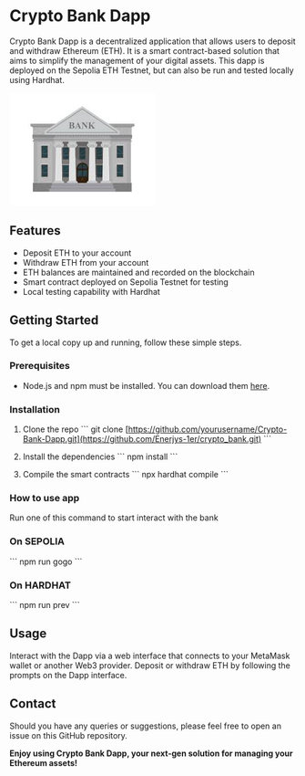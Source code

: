 # Crypto Bank Dapp

Crypto Bank Dapp is a decentralized application that allows users to deposit and withdraw Ethereum (ETH). It is a smart contract-based solution that aims to simplify the management of your digital assets. This dapp is deployed on the Sepolia ETH Testnet, but can also be run and tested locally using Hardhat.


![bank](public/bank.jpg)



## Features

- Deposit ETH to your account
- Withdraw ETH from your account
- ETH balances are maintained and recorded on the blockchain
- Smart contract deployed on Sepolia Testnet for testing
- Local testing capability with Hardhat

## Getting Started

To get a local copy up and running, follow these simple steps.

### Prerequisites

- Node.js and npm must be installed. You can download them [here](https://nodejs.org/en).

### Installation

1. Clone the repo
\`\`\`
git clone [https://github.com/yourusername/Crypto-Bank-Dapp.git](https://github.com/Enerjys-1er/crypto_bank.git)
\`\`\`

2. Install the dependencies
\`\`\`
npm install
\`\`\`

3. Compile the smart contracts
\`\`\`
npx hardhat compile
\`\`\`

### How to use app

Run one of this command to start interact with the bank

### On SEPOLIA
\`\`\`
npm run gogo
\`\`\`

### On HARDHAT
\`\`\`
npm run prev
\`\`\`

## Usage

Interact with the Dapp via a web interface that connects to your MetaMask wallet or another Web3 provider. Deposit or withdraw ETH by following the prompts on the Dapp interface.

## Contact

Should you have any queries or suggestions, please feel free to open an issue on this GitHub repository.

**Enjoy using Crypto Bank Dapp, your next-gen solution for managing your Ethereum assets!**
